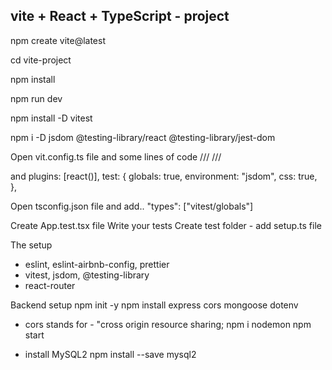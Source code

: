## vite + React + TypeScript - project
npm create vite@latest

cd vite-project

npm install

npm run dev

npm install -D vitest

npm i -D jsdom @testing-library/react @testing-library/jest-dom

Open vit.config.ts file and some lines of code
/// <reference types="vitest" />
/// <reference types="vite/client" />

and 
  plugins: [react()],
  test: {
    globals: true,
    environment: "jsdom",
    css: true,
  },

Open tsconfig.json file and add..
"types": ["vitest/globals"]

Create App.test.tsx file
Write your tests
Create test folder - add setup.ts file

The setup
* eslint, eslint-airbnb-config, prettier
* vitest, jsdom, @testing-library
* react-router

Backend setup
npm init -y
npm install express cors mongoose dotenv
* cors stands for - "cross origin resource sharing;
npm i nodemon
npm start

* install MySQL2
npm install --save mysql2